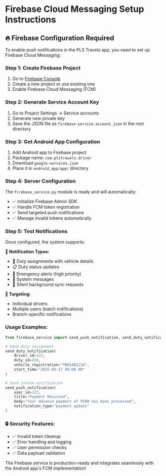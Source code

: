 # Firebase Cloud Messaging Setup Instructions

## 🔥 Firebase Configuration Required

To enable push notifications in the PLS Travels app, you need to set up Firebase Cloud Messaging:

### Step 1: Create Firebase Project
1. Go to [Firebase Console](https://console.firebase.google.com/)
2. Create a new project or use existing one
3. Enable Firebase Cloud Messaging (FCM)

### Step 2: Generate Service Account Key
1. Go to Project Settings → Service accounts
2. Generate new private key
3. Save the JSON file as `firebase-service-account.json` in the root directory

### Step 3: Get Android App Configuration
1. Add Android app to Firebase project
2. Package name: `com.plstravels.driver`
3. Download `google-services.json` 
4. Place it in `android_app/app/` directory

### Step 4: Server Configuration
The `firebase_service.py` module is ready and will automatically:
- ✅ Initialize Firebase Admin SDK
- ✅ Handle FCM token registration
- ✅ Send targeted push notifications
- ✅ Manage invalid tokens automatically

### Step 5: Test Notifications
Once configured, the system supports:

**📱 Notification Types:**
- 🚗 Duty assignments with vehicle details
- 📋 Duty status updates
- 🚨 Emergency alerts (high priority)
- 📢 System messages
- 🔄 Silent background sync requests

**🎯 Targeting:**
- Individual drivers
- Multiple users (batch notifications)
- Branch-specific notifications

### Usage Examples:

```python
from firebase_service import send_push_notification, send_duty_notification

# Send duty assignment
send_duty_notification(
    driver_id=123,
    duty_id=456, 
    vehicle_registration="TN01AB1234",
    start_time="2025-09-17 09:00 AM"
)

# Send custom notification
send_push_notification(
    user_id=123,
    title="Payment Received",
    body="Your advance payment of ₹500 has been processed",
    notification_type="payment_update"
)
```

### 🔒 Security Features:
- ✅ Invalid token cleanup
- ✅ Error handling and logging
- ✅ User permission checks
- ✅ Data payload validation

The Firebase service is production-ready and integrates seamlessly with the Android app's FCM implementation!